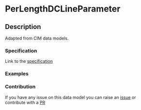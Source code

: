 # PerLengthDCLineParameter

## Description 

Adapted from CIM data models. 
### Specification

Link to the [specification](https://smart-data-models.github.io/dataModel.EnergyCIM/PerLengthDCLineParameter/doc/spec.md)
### Examples
### Contribution

 If you have any issue on this data model you can raise an [issue](https://github.com/smart-data-models/dataModel.EnergyCIM/issues)  or contribute with a [PR](https://github.com/smart-data-models/dataModel.EnergyCIM/pulls)